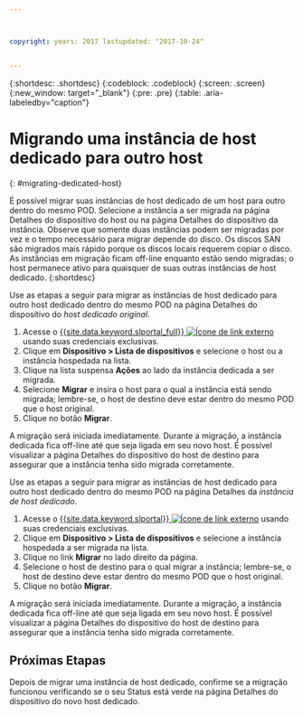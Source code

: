 ```yaml
---



copyright: years: 2017 lastupdated: "2017-10-24"


---
```


{:shortdesc: .shortdesc}
{:codeblock: .codeblock}
{:screen: .screen}
{:new_window: target="_blank"}
{:pre: .pre}
{:table: .aria-labeledby="caption"}


# Migrando uma instância de host dedicado para outro host
{: #migrating-dedicated-host}

É possível migrar suas instâncias de host dedicado de um host para outro dentro do mesmo POD. Selecione a instância a ser migrada na página Detalhes do dispositivo do host ou na página Detalhes do dispositivo da instância. Observe que somente duas instâncias podem ser migradas por vez e o tempo necessário para migrar depende do disco. Os discos SAN são migrados mais rápido porque os discos locais requerem copiar o disco. As instâncias em migração ficam off-line enquanto estão sendo migradas; o host permanece ativo para quaisquer de suas outras instâncias de host dedicado.
{:shortdesc}

Use as etapas a seguir para migrar as instâncias de host dedicado para outro host dedicado dentro do mesmo POD na página Detalhes do dispositivo do *host dedicado original*. 

1. Acesse o [{{site.data.keyword.slportal_full}} ![Ícone de link externo](../icons/launch-glyph.svg "Ícone de link externo")](https://control.softlayer.com/) usando suas credenciais exclusivas. 
2. Clique em **Dispositivo > Lista de dispositivos** e selecione o host ou a instância hospedada na lista.
3. Clique na lista suspensa **Ações** ao lado da instância dedicada a ser migrada.
4. Selecione **Migrar** e insira o host para o qual a instância está sendo migrada; lembre-se, o host de destino deve estar dentro do mesmo POD que o host original.
5. Clique no botão **Migrar**. 

A migração será iniciada imediatamente. Durante a migração, a instância dedicada fica off-line até que seja ligada em seu novo host. É possível visualizar a página Detalhes do dispositivo do host de destino para assegurar que a instância tenha sido migrada corretamente.

Use as etapas a seguir para migrar as instâncias de host dedicado para outro host dedicado dentro do mesmo POD na página Detalhes da *instância de host dedicado*.

1. Acesse o [{{site.data.keyword.slportal}} ![Ícone de link externo](../icons/launch-glyph.svg "Ícone de link externo")](https://control.softlayer.com/) usando suas credenciais exclusivas.
2. Clique em **Dispositivo > Lista de dispositivos** e selecione a instância hospedada a ser migrada na lista.
3. Clique no link **Migrar** no lado direito da página.
4. Selecione o host de destino para o qual migrar a instância; lembre-se, o host de destino deve estar dentro do mesmo POD que o host original.
5. Clique no botão **Migrar**.

A migração será iniciada imediatamente. Durante a migração, a instância dedicada fica off-line até que seja ligada em seu novo host. É possível visualizar a página Detalhes do dispositivo do host de destino para assegurar que a instância tenha sido migrada corretamente.

## Próximas Etapas
Depois de migrar uma instância de host dedicado, confirme se a migração funcionou verificando se o seu Status está verde na página Detalhes do dispositivo do novo host dedicado.
